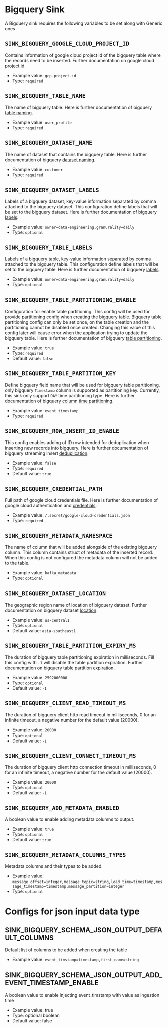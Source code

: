 # Bigquery Sink

A Bigquery sink requires the following variables to be set along with Generic ones

## `SINK_BIGQUERY_GOOGLE_CLOUD_PROJECT_ID`

Contains information of google cloud project id of the bigquery table where the records need to be inserted. Further documentation on google cloud [project id](https://cloud.google.com/resource-manager/docs/creating-managing-projects).

* Example value: `gcp-project-id`
* Type: `required`

## `SINK_BIGQUERY_TABLE_NAME`

The name of bigquery table. Here is further documentation of bigquery [table naming](https://cloud.google.com/bigquery/docs/tables).

* Example value: `user_profile`
* Type: `required`

## `SINK_BIGQUERY_DATASET_NAME`

The name of dataset that contains the bigquery table. Here is further documentation of bigquery [dataset naming](https://cloud.google.com/bigquery/docs/datasets).

* Example value: `customer`
* Type: `required`


## `SINK_BIGQUERY_DATASET_LABELS`

Labels of a bigquery dataset, key-value information separated by comma attached to the bigquery dataset. This configuration define labels that will be set to the bigquery dataset. Here is further documentation of bigquery [labels](https://cloud.google.com/bigquery/docs/labels-intro).

* Example value: `owner=data-engineering,granurality=daily`
* Type: `optional`

## `SINK_BIGQUERY_TABLE_LABELS`

Labels of a bigquery table, key-value information separated by comma attached to the bigquery table. 
This configuration define labels that will be set to the bigquery table. Here is further documentation of bigquery [labels](https://cloud.google.com/bigquery/docs/labels-intro).

* Example value: `owner=data-engineering,granurality=daily`
* Type: `optional`

## `SINK_BIGQUERY_TABLE_PARTITIONING_ENABLE`

Configuration for enable table partitioning. This config will be used for provide partitioning config when creating the bigquery table. 
Bigquery table partitioning config can only be set once, on the table creation and the partitioning cannot be disabled once created. Changing this value of this config later will cause error when the application trying to update the bigquery table. 
Here is further documentation of bigquery [table partitioning](https://cloud.google.com/bigquery/docs/partitioned-tables).

* Example value: `true`
* Type: `required`
* Default value: `false`

## `SINK_BIGQUERY_TABLE_PARTITION_KEY`

Define bigquery field name that will be used for bigquery table partitioning. only 
bigquery `Timestamp` column is supported as partitioning key.
Currently, this sink only support `DAY` time partitioning type.
Here is further documentation of bigquery [column time partitioning](https://cloud.google.com/bigquery/docs/creating-partitioned-tables#console).

* Example value: `event_timestamp`
* Type: `required`

## `SINK_BIGQUERY_ROW_INSERT_ID_ENABLE`

This config enables adding of ID row intended for deduplication when inserting new records into bigquery.
Here is further documentation of bigquery streaming insert [deduplication](https://cloud.google.com/bigquery/streaming-data-into-bigquery).

* Example value: `false`
* Type: `required`
* Default value: `true`

## `SINK_BIGQUERY_CREDENTIAL_PATH`

Full path of google cloud credentials file. Here is further documentation of google cloud authentication and [credentials](https://cloud.google.com/docs/authentication/getting-started).

* Example value: `/.secret/google-cloud-credentials.json`
* Type: `required`

## `SINK_BIGQUERY_METADATA_NAMESPACE`

The name of column that will be added alongside of the existing bigquery column.
This column contains struct of metadata of the inserted record.
When this config is not configured the metadata column will not be added to the table.

* Example value: `kafka_metadata`
* Type: `optional`

## `SINK_BIGQUERY_DATASET_LOCATION`

The geographic region name of location of bigquery dataset. Further documentation on bigquery dataset [location](https://cloud.google.com/bigquery/docs/locations#dataset_location).

* Example value: `us-central1`
* Type: `optional`
* Default value: `asia-southeast1`

## `SINK_BIGQUERY_TABLE_PARTITION_EXPIRY_MS`

The duration of bigquery table partitioning expiration in milliseconds. Fill this config with `-1` will disable the table partition expiration. Further documentation on bigquery table partition [expiration](https://cloud.google.com/bigquery/docs/managing-partitioned-tables#partition-expiration).

* Example value: `2592000000`
* Type: `optional`
* Default value: `-1`

## `SINK_BIGQUERY_CLIENT_READ_TIMEOUT_MS`

The duration of bigquery client http read timeout in milliseconds, 0 for an infinite timeout, a negative number for the default value (20000).

* Example value: `20000`
* Type: `optional`
* Default value: `-1`

## `SINK_BIGQUERY_CLIENT_CONNECT_TIMEOUT_MS`

The duration of bigquery client http connection timeout in milliseconds, 0 for an infinite timeout, a negative number for the default value (20000).

* Example value: `20000`
* Type: `optional`
* Default value: `-1`

## `SINK_BIGQUERY_ADD_METADATA_ENABLED`

A boolean value to enable adding metadata columns to output.

* Example value: `true`
* Type: `optional`
* Default value: `true`

## `SINK_BIGQUERY_METADATA_COLUMNS_TYPES`

Metadata columns and their types to be added. 

* Example value: `message_offset=integer,message_topic=string,load_time=timestamp,message_timestamp=timestamp,message_partition=integer`
* Type: `optional`

# Configs for json input data type

## SINK_BIGQUERY_SCHEMA_JSON_OUTPUT_DEFAULT_COLUMNS

Default list of columns to be added when creating the table

* Example value: `event_timstamp=timestamp,first_name=string`

## SINK_BIGQUERY_SCHEMA_JSON_OUTPUT_ADD_EVENT_TIMESTAMP_ENABLE
A boolean value to enable injecting event_timstamp with value as ingestion time
* Example value: true
* Type: optional boolean
* Default value: false
